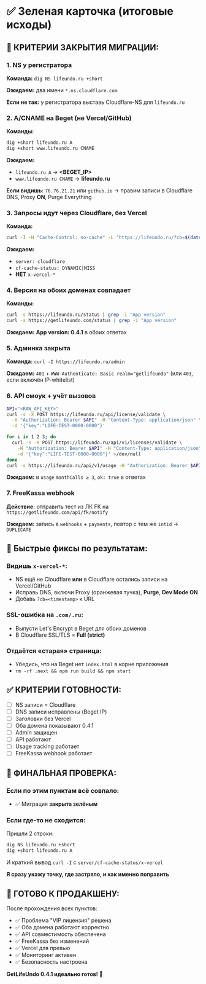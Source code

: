 # ✅ Зеленая карточка (итоговые исходы)

## **🎯 КРИТЕРИИ ЗАКРЫТИЯ МИГРАЦИИ:**

### **1. NS у регистратора**

**Команда:** `dig NS lifeundo.ru +short`

**Ожидаем:** два имени `*.ns.cloudflare.com`

**Если не так:** у регистратора выставь Cloudflare-NS для `lifeundo.ru`

### **2. A/CNAME на Beget (не Vercel/GitHub)**

**Команды:**
```bash
dig +short lifeundo.ru A
dig +short www.lifeundo.ru CNAME
```

**Ожидаем:**
- `lifeundo.ru A` → **<BEGET_IP>**
- `www.lifeundo.ru CNAME` → **lifeundo.ru**

**Если видишь:** `76.76.21.21` или `github.io` → правим записи в Cloudflare DNS, Proxy **ON**, Purge Everything

### **3. Запросы идут через Cloudflare, без Vercel**

**Команда:**
```bash
curl -I -H "Cache-Control: no-cache" -L "https://lifeundo.ru/?cb=$(date +%s)" | sed -n '1p;/^server:/Ip;/^cf-cache-status:/Ip;/^x-vercel/Ip'
```

**Ожидаем:**
- `server: cloudflare`
- `cf-cache-status: DYNAMIC|MISS`
- **НЕТ** `x-vercel-*`

### **4. Версия на обоих доменах совпадает**

**Команды:**
```bash
curl -s https://lifeundo.ru/status | grep -i "App version"
curl -s https://getlifeundo.com/status | grep -i "App version"
```

**Ожидаем:** **App version: 0.4.1** в обоих ответах

### **5. Админка закрыта**

**Команда:** `curl -I https://lifeundo.ru/admin`

**Ожидаем:** `401` + `WWW-Authenticate: Basic realm="getlifeundo"` (или `403`, если включён IP-whitelist)

### **6. API смоук + учёт вызовов**

```bash
API="<RAW_API_KEY>"
curl -s -X POST https://lifeundo.ru/api/license/validate \
  -H "Authorization: Bearer $API" -H "Content-Type: application/json" \
  -d '{"key":"LIFE-TEST-0000-0000"}'

for i in 1 2 3; do
  curl -s -X POST https://lifeundo.ru/api/v1/licenses/validate \
    -H "Authorization: Bearer $API" -H "Content-Type: application/json" \
    -d '{"key":"LIFE-TEST-0000-0000"}' >/dev/null
done
curl -s https://lifeundo.ru/api/v1/usage -H "Authorization: Bearer $API"
```

**Ожидаем:** в `usage` `monthCalls ≥ 3`, `ok: true` в ответах

### **7. FreeKassa webhook**

**Действие:** отправить тест из ЛК FK на `https://getlifeundo.com/api/fk/notify`

**Ожидаем:** запись в `webhooks` + `payments`, повтор с тем же `intid` → `DUPLICATE`

## **🚨 Быстрые фиксы по результатам:**

### **Видишь `x-vercel-*`:**
- NS ещё не Cloudflare **или** в Cloudflare остались записи на Vercel/GitHub
- Исправь DNS, включи Proxy (оранжевая тучка), **Purge**, **Dev Mode ON**
- Добавь `?cb=<timestamp>` к URL

### **SSL-ошибка на `.com/.ru`:**
- Выпусти Let's Encrypt в Beget для обоих доменов
- В Cloudflare SSL/TLS = **Full (strict)**

### **Отдаётся «старая» страница:**
- Убедись, что на Beget нет `index.html` в корне приложения
- `rm -rf .next && npm run build && npm start`

## **✅ КРИТЕРИИ ГОТОВНОСТИ:**

- [ ] NS записи = Cloudflare
- [ ] DNS записи исправлены (Beget IP)
- [ ] Заголовки без Vercel
- [ ] Оба домена показывают 0.4.1
- [ ] Admin защищен
- [ ] API работают
- [ ] Usage tracking работает
- [ ] FreeKassa webhook работает

## **🎯 ФИНАЛЬНАЯ ПРОВЕРКА:**

### **Если по этим пунктам всё совпало:**
- ✅ Миграция **закрыта зелёным**

### **Если где-то не сходится:**
Пришли 2 строки:
```bash
dig NS lifeundo.ru +short
dig +short lifeundo.ru A
```
И краткий вывод `curl -I` с `server/cf-cache-status/x-vercel`

**Я сразу укажу точку, где застряло, и как именно поправить**

## **🚀 ГОТОВО К ПРОДАКШЕНУ:**

После прохождения всех пунктов:
- ✅ Проблема "VIP лицензия" решена
- ✅ Оба домена работают корректно
- ✅ API совместимость обеспечена
- ✅ FreeKassa без изменений
- ✅ Vercel для превью
- ✅ Мониторинг активен
- ✅ Безопасность настроена

**GetLifeUndo 0.4.1 идеально готов! 🚀**

